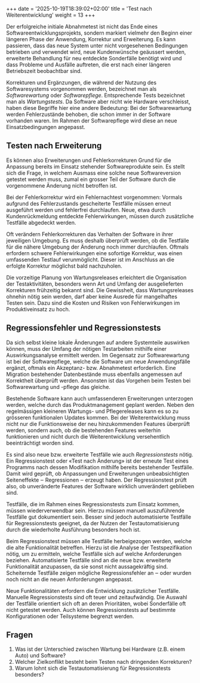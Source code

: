 +++
date = '2025-10-19T18:39:02+02:00'
title = 'Test nach Weiterentwicklung'
weight = 13
+++

Der erfolgreiche initiale Abnahmetest ist nicht das Ende eines Softwareentwicklungsprojekts, sondern markiert vielmehr den Beginn einer längeren Phase der Anwendung, Korrektur und Erweiterung. Es kann passieren, dass das neue System unter nicht vorgesehenen Bedingungen betrieben und verwendet wird, neue Kundenwünsche geäussert werden, erweiterte Behandlung für neu entdeckte Sonderfälle benötigt wird und dass Probleme und Ausfälle auftreten, die erst nach einer längeren Betriebszeit beobachtbar sind.

Korrekturen und Ergänzungen, die während der Nutzung des Softwaresystems vorgenommen werden, bezeichnet man als _Softwarewartung_ oder _Softwarepflege_. Entsprechende Tests bezeichnet man als _Wartungstests_. Da Software aber nicht wie Hardware verschleisst, haben diese Begriffe hier eine andere Bedeutung: Bei der Softwarewartung werden Fehlerzustände behoben, die schon immer in der Software vorhanden waren. Im Rahmen der Softwarepflege wird diese an neue Einsatzbedingungen angepasst.

## Testen nach Erweiterung

Es können also Erweiterungen und Fehlerkorrekturen Grund für die Anpassung bereits im Einsatz stehender Softwareprodukte sein. Es stellt sich die Frage, in welchem Ausmass eine solche neue Softwareversion getestet werden muss, zumal ein grosser Teil der Software durch die vorgenommene Änderung nicht betroffen ist.

Bei der Fehlerkorrektur wird ein Fehlernachtest vorgenommen: Vormals aufgrund des Fehlerzustands gescheiterte Testfälle müssen erneut ausgeführt werden und fehlerfrei durchlaufen. Neue, etwa durch Kundenrückmeldung entdeckte Fehlerwirkungen, müssen durch zusätzliche Testfälle abgedeckt werden.

Oft verändern Fehlerkorrekturen das Verhalten der Software in ihrer jeweiligen Umgebung. Es muss deshalb überprüft werden, ob die Testfälle für die nähere Umgebung der Änderung noch immer durchlaufen. Oftmals erfordern schwere Fehlerwirkungen eine sofortige Korrektur, was einen umfassenden Testlauf verunmöglicht. Dieser ist im Anschluss an die erfolgte Korrektur möglichst bald nachzuholen.

Die vorzeitige Planung von Wartungsreleases erleichtert die Organisation der Testaktivitäten, besonders wenn Art und Umfang der ausgelieferten Korrekturen frühzeitig bekannt sind. Die Gewissheit, dass Wartungsreleases ohnehin nötig sein werden, darf aber keine Ausrede für mangelhaftes Testen sein. Dazu sind die Kosten und Risiken von Fehlerwirkungen im Produktiveinsatz zu hoch.

## Regressionsfehler und Regressionstests

Da sich selbst kleine lokale Änderungen auf andere Systemteile auswirken können, muss der Umfang der nötigen Testarbeiten mithilfe einer Auswirkungsanalyse ermittelt werden. Im Gegensatz zur Softwarewartung ist bei der Softwarepflege, welche die Software um neue Anwendungsfälle ergänzt, oftmals ein Akzeptanz- bzw. Abnahmetest erforderlich. Eine Migration bestehender Datenbestände muss ebenfalls angemessen auf Korrektheit überprüft werden. Ansonsten ist das Vorgehen beim Testen bei Softwarewartung und -pflege das gleiche.

Bestehende Software kann auch umfassenderen Erweiterungen unterzogen werden, welche durch das Produktmanagement geplant werden. Neben den regelmässigen kleineren Wartungs- und Pflegereleases kann es so zu grösseren funktionalen Updates kommen. Bei der Weiterentwicklung muss nicht nur die Funktionsweise der neu hinzukommenden Features überprüft werden, sondern auch, ob die bestehenden Features weiterhin funktionieren und nicht durch die Weiterentwicklung versehentlich beeinträchtigt worden sind.

Es sind also neue bzw. erweiterte Testfälle wie auch _Regressionstests_ nötig. Ein Regressionstest oder «Test nach Änderung» ist der erneute Test eines Programms nach dessen Modifikation mithilfe bereits bestehender Testfälle. Damit wird geprüft, ob Anpassungen und Erweiterungen unbeabsichtigten Seiteneffekte ‒ Regressionen ‒ erzeugt haben. Der Regressionstest prüft also, ob unveränderte Features der Software wirklich unverändert geblieben sind.

Testfälle, die im Rahmen eines Regressionstests zum Einsatz kommen, müssen wiederverwendbar sein. Hierzu müssen manuell auszuführende Testfälle gut dokumentiert sein. Besser sind jedoch automatisierte Testfälle für Regressionstests geeignet, da der Nutzen der Testautomatisierung durch die wiederholte Ausführung besonders hoch ist.

Beim Regressionstest müssen alle Testfälle herbeigezogen werden, welche die alte Funktionalität betreffen. Hierzu ist die Analyse der Testspezifikation nötig, um zu ermitteln, welche Testfälle sich auf welche Anforderungen beziehen. Automatisierte Testfälle sind an die neue bzw. erweiterte Funktionalität anzupassen, da sie sonst nicht aussagekräftig sind. Scheiternde Testfälle zeigen mögliche Regressionsfehler an ‒ oder wurden noch nicht an die neuen Anforderungen angepasst.

Neue Funktionalitäten erfordern die Entwicklung zusätzlicher Testfälle. Manuelle Regressionstests sind oft teuer und zeitaufwändig. Die Auswahl der Testfälle orientiert sich oft an deren Prioritäten, wobei Sonderfälle oft nicht getestet werden. Auch können Regressionstests auf bestimmte Konfigurationen oder Teilsysteme begrenzt werden.

## Fragen

1. Was ist der Unterschied zwischen Wartung bei Hardware (z.B. einem Auto) und Software?
1. Welcher Zielkonflikt besteht beim Testen nach dringenden Korrekturen?
1. Warum lohnt sich die Testautomatisierung für Regressionstests besonders?